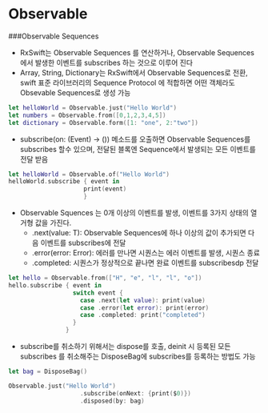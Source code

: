# Observable

###Observable Sequences

* RxSwift는 Observable Sequences 를 연산하거나, Observable Sequences 에서 발생한 이벤트를 subscribes 하는 것으로 이루어 진다
* Array, String, Dictionary는 RxSwift에서 Observable Sequences로 전환, swift 표준 라이브러리의 Sequence Protocol 에 적합하면 어떤 객체라도 Obsevable Sequences로 생성 가능

~~~swift
let helloWorld = Observable.just("Hello World")
let numbers = Observable.from([0,1,2,3,4,5])
let dictionary = Observable.form([1: "one", 2:"two"])
~~~

* subscribe(on: (Event) -> ()) 메소드를 오출하면 Observable Sequences를 subscribes 할수 있으며, 전달된 블록엔 Sequence에서 발생되는 모든 이벤트를 전달 받음

~~~swift
let helloWorld = Observable.of("Hello World")
helloWorld.subscribe { event in 
                     print(event)
                     }
~~~

* Observable Squences 는 0개 이상의 이벤트를 발생, 이벤트를 3가지 상태의 열거형 값을 가진다.
  * .next(value: T): Observable Sequences에 하나 이상의 값이 추가되면 다음 이벤트를 subscribes에 전달
  * .error(error: Error): 에러를 만나면 시퀀스는 에러 이벤트를 발생, 시퀀스 종료
  * .completed: 시퀀스가 정상적으로 끝나면 완료 이벤트를 subscribesdp 전달

~~~swift
let hello = Observable.from(["H", "e", "l", "l", "o"])
hello.subscribe { event in
                  switch event {
                    case .next(let value): print(value)
                    case .error(let error): print(error)
                    case .completed: print("completed")
                  }
                }
~~~

* subscribe를 취소하기 위해서는 dispose를 호출, deinit 시 등록된 모든 subscribes 를 취소해주는 DisposeBag에 subscribes를 등록하는 방법도 가능

~~~swift
let bag = DisposeBag()

Observable.just("Hello World")
					.subscribe(onNext: {print($0)})
					.disposed(by: bag)
~~~

